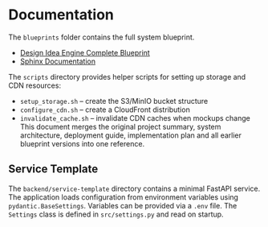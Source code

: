 # Documentation

The `blueprints` folder contains the full system blueprint.

- [Design Idea Engine Complete Blueprint](blueprints/DesignIdeaEngineCompleteBlueprint.md)
- [Sphinx Documentation](sphinx/index.html)

The `scripts` directory provides helper scripts for setting up storage and CDN resources:

- `setup_storage.sh` – create the S3/MinIO bucket structure
- `configure_cdn.sh` – create a CloudFront distribution
- `invalidate_cache.sh` – invalidate CDN caches when mockups change
  This document merges the original project summary, system architecture, deployment guide, implementation plan and all earlier blueprint versions into one reference.

## Service Template

The `backend/service-template` directory contains a minimal FastAPI service. The
application loads configuration from environment variables using
`pydantic.BaseSettings`. Variables can be provided via a `.env` file. The
`Settings` class is defined in `src/settings.py` and read on startup.
